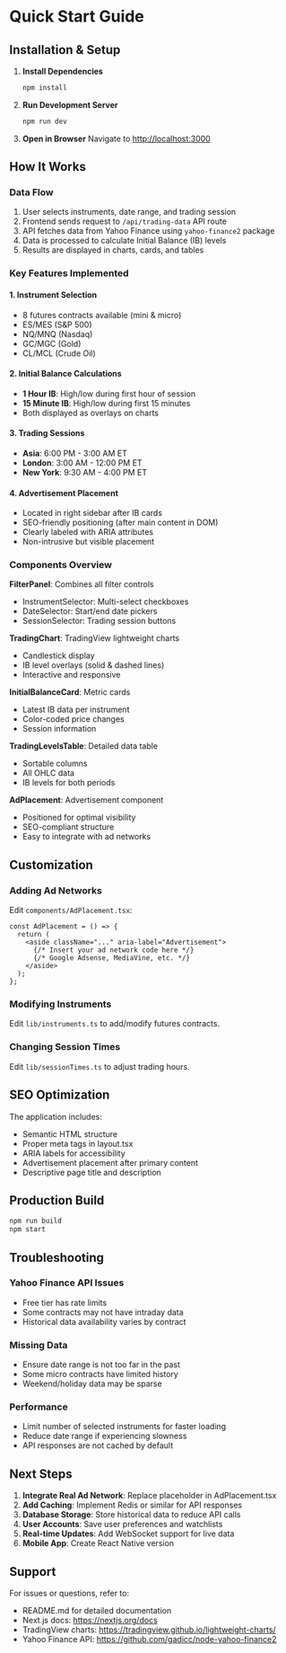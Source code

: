 # Quick Start Guide

## Installation & Setup

1. **Install Dependencies**
   ```bash
   npm install
   ```

2. **Run Development Server**
   ```bash
   npm run dev
   ```

3. **Open in Browser**
   Navigate to [http://localhost:3000](http://localhost:3000)

## How It Works

### Data Flow
1. User selects instruments, date range, and trading session
2. Frontend sends request to `/api/trading-data` API route
3. API fetches data from Yahoo Finance using `yahoo-finance2` package
4. Data is processed to calculate Initial Balance (IB) levels
5. Results are displayed in charts, cards, and tables

### Key Features Implemented

#### 1. Instrument Selection
- 8 futures contracts available (mini & micro)
- ES/MES (S&P 500)
- NQ/MNQ (Nasdaq)
- GC/MGC (Gold)
- CL/MCL (Crude Oil)

#### 2. Initial Balance Calculations
- **1 Hour IB**: High/low during first hour of session
- **15 Minute IB**: High/low during first 15 minutes
- Both displayed as overlays on charts

#### 3. Trading Sessions
- **Asia**: 6:00 PM - 3:00 AM ET
- **London**: 3:00 AM - 12:00 PM ET
- **New York**: 9:30 AM - 4:00 PM ET

#### 4. Advertisement Placement
- Located in right sidebar after IB cards
- SEO-friendly positioning (after main content in DOM)
- Clearly labeled with ARIA attributes
- Non-intrusive but visible placement

### Components Overview

**FilterPanel**: Combines all filter controls
- InstrumentSelector: Multi-select checkboxes
- DateSelector: Start/end date pickers
- SessionSelector: Trading session buttons

**TradingChart**: TradingView lightweight charts
- Candlestick display
- IB level overlays (solid & dashed lines)
- Interactive and responsive

**InitialBalanceCard**: Metric cards
- Latest IB data per instrument
- Color-coded price changes
- Session information

**TradingLevelsTable**: Detailed data table
- Sortable columns
- All OHLC data
- IB levels for both periods

**AdPlacement**: Advertisement component
- Positioned for optimal visibility
- SEO-compliant structure
- Easy to integrate with ad networks

## Customization

### Adding Ad Networks

Edit `components/AdPlacement.tsx`:

```tsx
const AdPlacement = () => {
  return (
    <aside className="..." aria-label="Advertisement">
      {/* Insert your ad network code here */}
      {/* Google Adsense, MediaVine, etc. */}
    </aside>
  );
};
```

### Modifying Instruments

Edit `lib/instruments.ts` to add/modify futures contracts.

### Changing Session Times

Edit `lib/sessionTimes.ts` to adjust trading hours.

## SEO Optimization

The application includes:
- Semantic HTML structure
- Proper meta tags in layout.tsx
- ARIA labels for accessibility
- Advertisement placement after primary content
- Descriptive page title and description

## Production Build

```bash
npm run build
npm start
```

## Troubleshooting

### Yahoo Finance API Issues
- Free tier has rate limits
- Some contracts may not have intraday data
- Historical data availability varies by contract

### Missing Data
- Ensure date range is not too far in the past
- Some micro contracts have limited history
- Weekend/holiday data may be sparse

### Performance
- Limit number of selected instruments for faster loading
- Reduce date range if experiencing slowness
- API responses are not cached by default

## Next Steps

1. **Integrate Real Ad Network**: Replace placeholder in AdPlacement.tsx
2. **Add Caching**: Implement Redis or similar for API responses
3. **Database Storage**: Store historical data to reduce API calls
4. **User Accounts**: Save user preferences and watchlists
5. **Real-time Updates**: Add WebSocket support for live data
6. **Mobile App**: Create React Native version

## Support

For issues or questions, refer to:
- README.md for detailed documentation
- Next.js docs: https://nextjs.org/docs
- TradingView charts: https://tradingview.github.io/lightweight-charts/
- Yahoo Finance API: https://github.com/gadicc/node-yahoo-finance2

